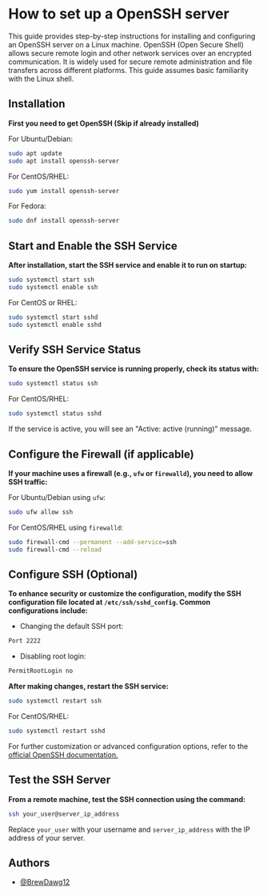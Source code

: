 
# How to set up a OpenSSH server

This guide provides step-by-step instructions for installing and configuring an OpenSSH server on a Linux machine. OpenSSH (Open Secure Shell) allows secure remote login and other network services over an encrypted communication. It is widely used for secure remote administration and file transfers across different platforms. This guide assumes basic familiarity with the Linux shell.

## Installation

**First you need to get OpenSSH (Skip if already installed)**

For Ubuntu/Debian:
```bash
sudo apt update
sudo apt install openssh-server
```
For CentOS/RHEL:    
```bash
sudo yum install openssh-server
```
For Fedora:
```bash
sudo dnf install openssh-server
```
## Start and Enable the SSH Service
**After installation, start the SSH service and enable it to run on startup:**
```bash
sudo systemctl start ssh
sudo systemctl enable ssh
```
For CentOS or RHEL:
```bash
sudo systemctl start sshd
sudo systemctl enable sshd
```
## Verify SSH Service Status
**To ensure the OpenSSH service is running properly, check its status with:**
```bash
sudo systemctl status ssh
```
For CentOS/RHEL:
```bash
sudo systemctl status sshd
```
If the service is active, you will see an "Active: active (running)" message.
## Configure the Firewall (if applicable)
**If your machine uses a firewall (e.g., `ufw` or `firewalld`), you need to allow SSH traffic:**

For Ubuntu/Debian using `ufw`:
```bash
sudo ufw allow ssh
```
For CentOS/RHEL using `firewalld`:
```bash
sudo firewall-cmd --permanent --add-service=ssh
sudo firewall-cmd --reload
```
## Configure SSH (Optional)
**To enhance security or customize the configuration, modify the SSH configuration file located at `/etc/ssh/sshd_config`. Common configurations   include:**

- Changing the default SSH port:
```bash
Port 2222
```
- Disabling root login:
```bash
PermitRootLogin no
```
**After making changes, restart the SSH service:**
```bash
sudo systemctl restart ssh
```
For CentOS/RHEL:
```bash
sudo systemctl restart sshd
```
For further customization or advanced configuration options, refer to the [official OpenSSH documentation.](https://www.openssh.com/manual.html)


## Test the SSH Server
**From a remote machine, test the SSH connection using the command:**
```bash
ssh your_user@server_ip_address
```
Replace `your_user` with your username and `server_ip_address` with the IP address of your server.


## Authors

- [@BrewDawg12](https://github.com/BrewDawg12)
